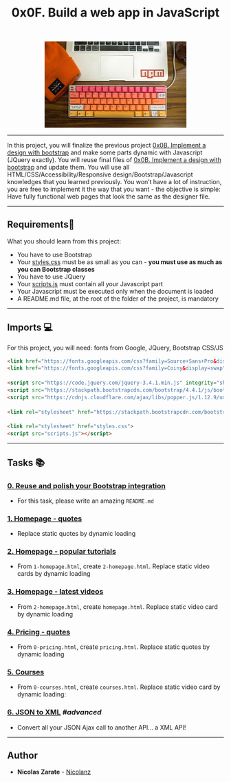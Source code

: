 # <h1 align = "center">0x0F. Build a web app in JavaScript</h1><br>
<p align="center">
    <img width="330" height="200" src="images/npm.jpg">
</p>

------------ 

In this project, you will finalize the previous project [0x0B. Implement a design with bootstrap](https://github.com/Nicolanz/holberton-smiling-school) and make some parts dynamic with Javascript (JQuery exactly).
You will reuse final files of [0x0B. Implement a design with bootstrap](https://github.com/Nicolanz/holberton-smiling-school) and update them.
You will use all HTML/CSS/Accessibility/Responsive design/Bootstrap/Javascript knowledges that you learned previously.
You won’t have a lot of instruction, you are free to implement it the way that you want - the objective is simple: Have fully functional web pages that look the same as the designer file.

---
## Requirements:blue_book:
What you should learn from this project:

* You have to use Bootstrap
* Your [styles.css](./styles.css) must be as small as you can - **you must use as much as you can Bootstrap classes**
* You have to use JQuery
* Your [scripts.js](./script.js) must contain all your Javascript part
* Your Javascript must be executed only when the document is loaded
* A README.md file, at the root of the folder of the project, is mandatory

---
## Imports :computer:
For this project, you will need: fonts from Google, JQuery, Bootstrap CSS/JS
```html
<link href="https://fonts.googleapis.com/css?family=Source+Sans+Pro&display=swap" rel="stylesheet">
<link href="https://fonts.googleapis.com/css?family=Coiny&display=swap" rel="stylesheet">

<script src="https://code.jquery.com/jquery-3.4.1.min.js" integrity="sha256-CSXorXvZcTkaix6Yvo6HppcZGetbYMGWSFlBw8HfCJo=" crossorigin="anonymous"></script>
<script src="https://stackpath.bootstrapcdn.com/bootstrap/4.4.1/js/bootstrap.min.js" integrity="sha384-wfSDF2E50Y2D1uUdj0O3uMBJnjuUD4Ih7YwaYd1iqfktj0Uod8GCExl3Og8ifwB6" crossorigin="anonymous"></script>
<script src="https://cdnjs.cloudflare.com/ajax/libs/popper.js/1.12.9/umd/popper.min.js" integrity="sha384-ApNbgh9B+Y1QKtv3Rn7W3mgPxhU9K/ScQsAP7hUibX39j7fakFPskvXusvfa0b4Q" crossorigin="anonymous"></script>

<link rel="stylesheet" href="https://stackpath.bootstrapcdn.com/bootstrap/4.4.1/css/bootstrap.min.css" integrity="sha384-Vkoo8x4CGsO3+Hhxv8T/Q5PaXtkKtu6ug5TOeNV6gBiFeWPGFN9MuhOf23Q9Ifjh" crossorigin="anonymous">

<link rel="stylesheet" href="styles.css">
<script src="scripts.js"></script>
```

---
## Tasks :books:

### [0. Reuse and polish your Bootstrap integration](./README.md)
* For this task, please write an amazing `README.md`


### [1. Homepage - quotes](./1-homepage.html)
* Replace static quotes by dynamic loading


### [2. Homepage - popular tutorials](./2-homepage.html)
* From `1-homepage.html`, create `2-homepage.html`. Replace static video cards by dynamic loading


### [3. Homepage - latest videos](./homepage.html)
* From `2-homepage.html`, create `homepage.html`. Replace static video card by dynamic loading


### [4. Pricing - quotes](./pricing.html)
* From `0-pricing.html`, create `pricing.html`. Replace static quotes by dynamic loading


### [5. Courses](./courses.html)
* From `0-courses.html`, create `courses.html`. Replace static video card by dynamic loading:


### [6. JSON to XML](./xml-scripts.js)  _#advanced_
* Convert all your JSON Ajax call to another API… a XML API!

---

## Author
* **Nicolas Zarate** - [Nicolanz](https://github.com/Nicolanz)
